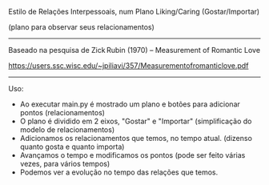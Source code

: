 Estilo de Relações Interpessoais, num Plano Liking/Caring (Gostar/Importar)

(plano para observar seus relacionamentos)

--------------------------------------------------------------------------------

Baseado na pesquisa de Zick Rubin (1970) – Measurement of Romantic Love

https://users.ssc.wisc.edu/~jpiliavi/357/Measurementofromanticlove.pdf

--------------------------------------------------------------------------------

Uso:
- Ao executar main.py é mostrado um plano e botões para adicionar pontos (relacionamentos)
- O plano é dividido em 2 eixos, "Gostar" e "Importar" (simplificação do modelo de relacionamentos) 
- Adicionamos os relacionamentos que temos, no tempo atual. (dizenso quanto gosta e quanto importa)
- Avançamos o tempo e modificamos os pontos (pode ser feito várias vezes, para vários tempos)
- Podemos ver a evolução no tempo das relações que temos. 
